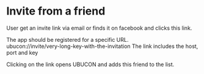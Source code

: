 # Invite from a friend

User get an invite link via email or finds it on facebook and clicks this link.

The app should be registered for a specific URL.   
ubucon://invite/very-long-key-with-the-invitation
The link includes the host, port and key

Clicking on the link opens UBUCON and adds this friend to the list.
